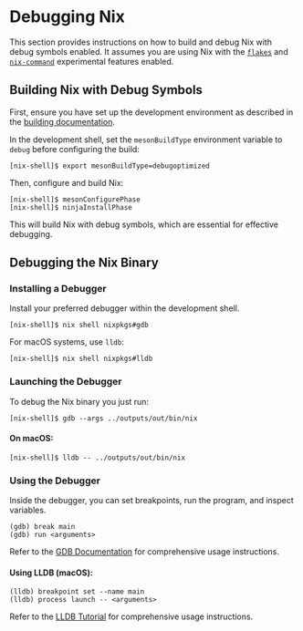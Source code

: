 # Debugging Nix

This section provides instructions on how to build and debug Nix with debug
symbols enabled.
It assumes you are using Nix with the [`flakes`] and [`nix-command`]
experimental features enabled.

[`flakes`]: @docroot@/development/experimental-features.md#xp-feature-flakes
[`nix-command`]: @docroot@/development/experimental-features.md#xp-nix-command

## Building Nix with Debug Symbols

First, ensure you have set up the development environment as described in the
[building documentation](./building.md).

In the development shell, set the `mesonBuildType` environment variable to
`debug` before configuring the build:

```console
[nix-shell]$ export mesonBuildType=debugoptimized
```

Then, configure and build Nix:

```console
[nix-shell]$ mesonConfigurePhase
[nix-shell]$ ninjaInstallPhase
```

This will build Nix with debug symbols, which are essential for effective
debugging.

## Debugging the Nix Binary

### Installing a Debugger

Install your preferred debugger within the development shell.

```console
[nix-shell]$ nix shell nixpkgs#gdb
```

For macOS systems, use `lldb`:

```console
[nix-shell]$ nix shell nixpkgs#lldb
```

### Launching the Debugger

To debug the Nix binary you just run:

```console
[nix-shell]$ gdb --args ../outputs/out/bin/nix

```

#### On macOS:

```console
[nix-shell]$ lldb -- ../outputs/out/bin/nix
```

### Using the Debugger

Inside the debugger, you can set breakpoints, run the program, and inspect variables.

```gdb
(gdb) break main
(gdb) run <arguments>
```

Refer to the [GDB Documentation](https://www.gnu.org/software/gdb/documentation/) for
comprehensive usage instructions.

#### Using LLDB (macOS):

```lldb
(lldb) breakpoint set --name main
(lldb) process launch -- <arguments>
```

Refer to the [LLDB Tutorial](https://lldb.llvm.org/use/tutorial.html) for
comprehensive usage instructions.
